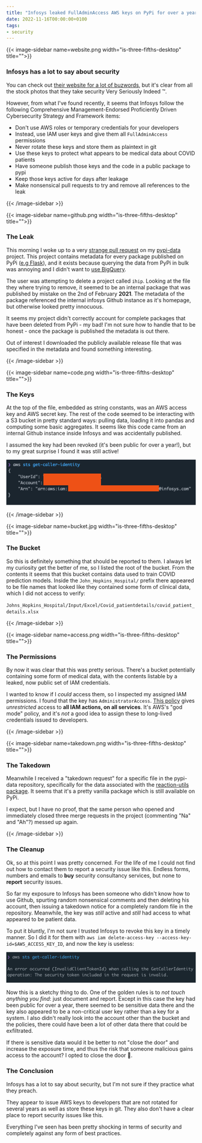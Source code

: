 ```yaml
---
title: "Infosys leaked FullAdminAccess AWS keys on PyPi for over a year"
date: 2022-11-16T00:00:00+0100
tags:
- security
---
```


{{< image-sidebar name=website.png width="is-three-fifths-desktop" title="">}}

### Infosys has a lot to say about security

You can check out [their website for a lot of buzwords](https://www.infosys.com/services/cyber-security.html), but it's 
clear from all the stock photos that they take security Very Seriously Indeed ™️. 

However, from what I've found recently, it seems that Infosys follow the following Comprehensive Management-Endorsed 
Proficiently Driven Cybersecurity Strategy and Framework items:

- Don't use AWS roles or temporary credentials for your developers
- Instead, use IAM user keys and give them all `FullAdminAccess` permissions
- Never rotate these keys and store them as plaintext in git
- Use these keys to protect what appears to be medical data about COVID patients
- Have someone publish those keys and the code in a public package to pypi
- Keep those keys active for days after leakage
- Make nonsensical pull requests to try and remove all references to the leak

{{< /image-sidebar >}}

{{< image-sidebar name=github.png width="is-three-fifths-desktop" title="">}}

### The Leak

This morning I woke up to a very [strange pull request](https://github.com/orf/pypi-data/pull/2) on my [pypi-data](https://github.com/orf/pypi-data) project. 
This project contains metadata for every package published on PyPi ([e.g Flask](https://github.com/orf/pypi-data/blob/main/release_data/f/l/flask.json)), 
and it exists because querying the data from PyPi in bulk was annoying and I didn't want to [use BigQuery](https://warehouse.pypa.io/api-reference/bigquery-datasets.html). 

The user was attempting to delete a project called `ihip`. Looking at the file they where trying to remove, it seemed 
to be an internal package that was published by mistake on the 2nd of February **2021**. The metadata of the package 
referenced the internal infosys Github instance as it's homepage, but otherwise looked pretty innocuous.

It seems my project didn't correctly account for complete packages that have been deleted from PyPi - my bad! I'm not 
sure how to handle that to be honest - once the package is published the metadata is out there. 

Out of interest I downloaded the publicly available release file that was specified in the metadata and found 
something interesting.

{{< /image-sidebar >}}

{{< image-sidebar name=code.png width="is-three-fifths-desktop" title="">}}

### The Keys

At the top of the file, embedded as string constants, was an AWS access key and AWS secret key. The rest of the code 
seemed to be interacting with a S3 bucket in pretty standard ways: pulling data, loading it into pandas and computing 
some basic aggregates. It seems like this code came from an internal Github instance inside Infosys and was accidentally 
published.

I assumed the key had been revoked (it's been public for over a year!), but to my great surprise I found it was still 
active!

![](./sts.png)

{{< /image-sidebar >}}

{{< image-sidebar name=bucket.jpg width="is-three-fifths-desktop" title="">}}

### The Bucket

So this is definitely something that should be reported to them. I always let my curiosity get the better of me, so I 
listed the root of the bucket. From the contents it seems that this bucket contains data used to train COVID prediction 
models. Inside the `John_Hopkins_Hospital/` prefix there appeared to be file names that looked like they contained 
some form of clinical data, which I did not access to verify:

`Johns_Hopkins_Hospital/Input/Excel/Covid_patientdetails/covid_patient_details.xlsx`

{{< /image-sidebar >}}

{{< image-sidebar name=access.png width="is-three-fifths-desktop" title="">}}

### The Permissions

By now it was clear that this was pretty serious. There's a bucket potentially containing some form of medical data, 
with the contents listable by a leaked, now public set of IAM credentials.

I wanted to know if I *could* access them, so I inspected my assigned IAM permissions. I found that the key has 
`AdministratorAccess`. [This policy](https://github.com/SummitRoute/aws_managed_policies/blob/master/policies/AdministratorAccess) 
gives _unrestricted_ access to **all IAM actions, on all services**. It's AWS's "god mode" policy, and it's *not* a good 
idea to assign these to long-lived credentials issued to developers.

{{< /image-sidebar >}}

{{< image-sidebar name=takedown.png width="is-three-fifths-desktop" title="">}}

### The Takedown

Meanwhile I received a "takedown request" for a specific file in the pypi-data repository, specifically for the data 
associated with the [reaction-utils package](https://pypi.org/project/reaction-utils/). It seems that it's a pretty 
vanilla package which is still available on PyPi.

I expect, but I have no proof, that the same person who opened and immediately closed three merge requests in the 
project (commenting "Na" and "Ah"?) messed up again.

{{< /image-sidebar >}}

### The Cleanup

Ok, so at this point I was pretty concerned. For the life of me I could not find out how to contact them to report a 
security issue like this. Endless forms, numbers and emails to **buy** security consultancy services, but none to **report** 
security issues.

So far my exposure to Infosys has been someone who didn't know how to use Github, spurting random nonsensical comments 
and then deleting his account, then issuing a takedown notice for a completely random file in the repository. Meanwhile, 
the key was *still* active and *still* had access to what appeared to be patient data.

To put it bluntly, I'm not sure I trusted Infosys to revoke this key in a timely manner. So I did it for them with 
`aws iam delete-access-key --access-key-id=$AWS_ACCESS_KEY_ID`, and now the key is useless:

![](./cleanup.png)

Now this is a sketchy thing to do. One of the golden rules is to *not touch anything you find*: just document and report. 
Except in this case the key had been public for over a year, there seemed to be sensitive data there and the key also 
appeared to be a non-critical user key rather than a key for a system. I also didn't really look into the account other 
than the bucket and the policies, there could have been a lot of other data there that could be exfiltrated.

If there is sensitive data would it be better to not "close the door" and increase the exposure time, and thus the 
risk that someone malicious gains access to the account? I opted to close the door 🤷.

### The Conclusion

Infosys has a lot to say about security, but I'm not sure if they practice what they preach.

They appear to issue AWS keys to developers that are not rotated for several years as well as store these keys in git. 
They also don't have a clear place to report security issues like this. 

Everything I've seen has been pretty shocking in terms of security and completely against any form of best practices.
